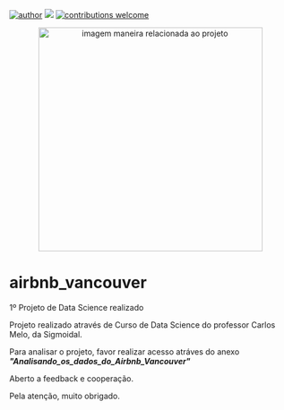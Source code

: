 [![author](https://img.shields.io/badge/author-GuilhermeAnjosFernandes-red.svg)](https://www.linkedin.com/in/guilherme-dos-anjos-fernandes-248438125//) [![](https://img.shields.io/badge/python-3.7+-blue.svg)](https://www.python.org/downloads/release/python-365/) [![contributions welcome](https://img.shields.io/badge/contributions-welcome-brightgreen.svg?style=flat)](https://github.com/GuilhermeAnjosFernandes/estudo_data_science/issues)

<p align="center">
  <img src="https://images.unsplash.com/photo-1559510859-42b76a39988f?ixid=MnwxMjA3fDB8MHxzZWFyY2h8MzF8fHZhbmNvdXZlcnxlbnwwfHwwfHw%3D&ixlib=rb-1.2.1&auto=format&fit=crop&w=500&q=60" alt="imagem maneira relacionada ao projeto"height=400px >
</p>

# airbnb_vancouver
1º Projeto de Data Science realizado


Projeto realizado através de Curso de Data Science do professor Carlos Melo, da Sigmoidal.

Para analisar o projeto, favor realizar acesso atráves do anexo ***"Analisando_os_dados_do_Airbnb_Vancouver"***

Aberto a feedback e cooperação.

Pela atenção, muito obrigado.
